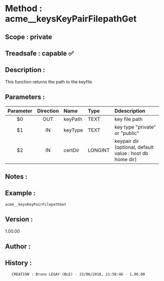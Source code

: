 ﻿# **Method :** acme__keysKeyPairFilepathGet
## **Scope :** private
## **Treadsafe :** capable ✅ 
## **Description :** 
This function returns the path to the keyfile
## **Parameters :** 
| Parameter | Direction | Name | Type | Ddescription | 
|:----:|:----:|:----|:----|:----| 
| $0 | OUT | keyPath | TEXT | key file path | 
| $1 | IN | keyType | TEXT | key type "private" or "public" | 
| $2 | IN | certDir | LONGINT | keypair dir (optional, default value : host db home dir) | 

## **Notes :** 

## **Example :** 
```
acme__keysKeyPairFilepathGet
```
## **Version :** 
1.00.00
## **Author :** 

## **History :** 
 
       CREATION : Bruno LEGAY (BLE) - 23/06/2018, 21:58:46 - 1.00.00
